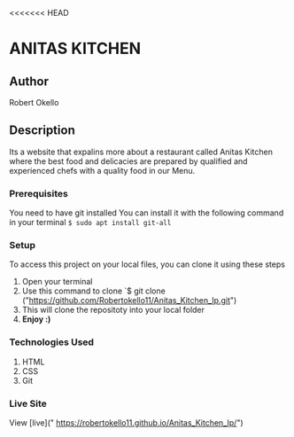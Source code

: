 <<<<<<< HEAD
# ANITAS KITCHEN
## Author
Robert Okello
## Description
Its a website that expalins more about a restaurant called Anitas Kitchen where the best food and delicacies are prepared by qualified and experienced chefs with a quality food in our Menu.
### Prerequisites
You need to have git installed
You can install it with the following command in your terminal
`$ sudo apt install git-all`
### Setup
To access this project on your local files, you can clone it using these steps
1. Open your terminal
1. Use this command to clone `$ git clone ("https://github.com/Robertokello11/Anitas_Kitchen_Ip.git")
1. This will clone the repositoty into your local folder
1. __Enjoy :)__
### Technologies Used
1. HTML
1. CSS
1. Git
### Live Site
View [live](" https://robertokello11.github.io/Anitas_Kitchen_Ip/")